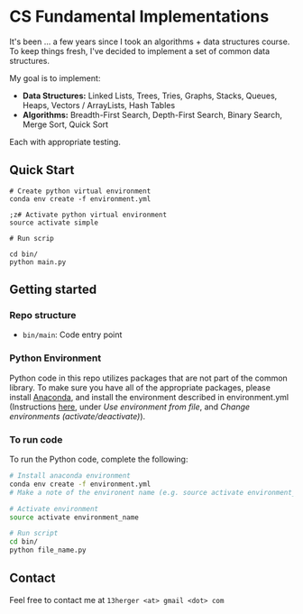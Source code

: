 # CS Fundamental Implementations

It's been ... a few years since I took an algorithms + data structures course. To keep things fresh, I've decided 
to implement a set of common data structures. 

My goal is to implement:

 - **Data Structures:** Linked Lists, Trees, Tries, Graphs, Stacks, Queues, Heaps, Vectors / ArrayLists, Hash Tables
 - **Algorithms:** Breadth-First Search, Depth-First Search, Binary Search, Merge Sort, Quick Sort

Each with appropriate testing. 

## Quick Start
```
# Create python virtual environment
conda env create -f environment.yml 

;z# Activate python virtual environment
source activate simple

# Run scrip

cd bin/
python main.py  
```

## Getting started

### Repo structure

 - `bin/main`: Code entry point

### Python Environment
Python code in this repo utilizes packages that are not part of the common library. To make sure you have all of the 
appropriate packages, please install [Anaconda](https://www.continuum.io/downloads), and install the environment 
described in environment.yml (Instructions [here](http://conda.pydata.org/docs/using/envs.html), under *Use 
environment from file*, and *Change environments (activate/deactivate)*). 

### To run code
  
To run the Python code, complete the following:
```bash
# Install anaconda environment
conda env create -f environment.yml 
# Make a note of the environent name (e.g. source activate environment_name)

# Activate environment
source activate environment_name

# Run script
cd bin/
python file_name.py
```


## Contact
Feel free to contact me at `13herger <at> gmail <dot> com`
